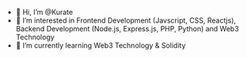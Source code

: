 - 👋 Hi, I’m @Kurate
- 👀 I’m interested in Frontend Development (Javscript, CSS, Reactjs), Backend Development (Node.js, Express.js, PHP, Python) and Web3 Technology
- 🌱 I’m currently learning Web3 Technology & Solidity
